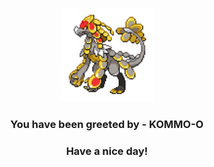 <p align="center">
            <img src="https://raw.githubusercontent.com/PokeAPI/sprites/master/sprites/pokemon/784.png" width="150" height="150">
          </p>
          <h3 align="center">You have been greeted by - <b>KOMMO-O</b></h3>
          <h3 align="center">Have a nice day!</h3>
